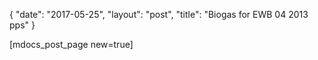 {
   "date": "2017-05-25",
   "layout": "post",
   "title": "Biogas for EWB 04 2013 pps"
}

[mdocs_post_page new=true]